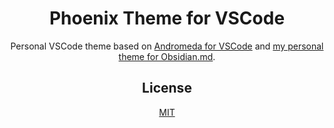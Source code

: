 
<div align="center">

# Phoenix Theme for VSCode

Personal VSCode theme based on [Andromeda for VSCode](https://github.com/EliverLara/Andromeda) and [my personal theme for Obsidian.md](https://github.com/RyzenFromFire/obsidian-phoenix).

## License

[MIT](https://github.com/RyzenFromFire/vscode-phoenix/blob/master/LICENSE.md)


